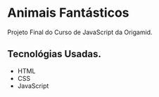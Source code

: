 # Animais Fantásticos

Projeto Final do Curso de JavaScript da Origamid.

## Tecnológias Usadas.

* HTML
* CSS
* JavaScript
